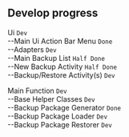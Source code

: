 Develop progress
----
Ui `Dev`  
--Main Ui Action Bar Menu `Done`  
--Adapters `Dev`  
--Main Backup List `Half Done`  
--New Backup Activity `Half Done`  
--Backup/Restore Activity(s) `Dev`  

Main Function `Dev`  
--Base Helper Classes `Dev`  
--Backup Package Generator `Done`  
--Backup Package Loader `Dev`  
--Backup Package Restorer `Dev`  
